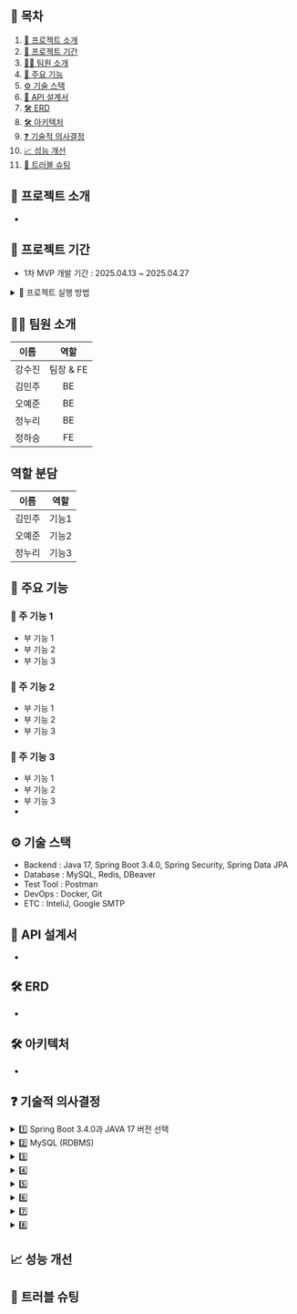## 📖 목차

1. [🔎 프로젝트 소개](#-프로젝트-소개)
2. [🎯 프로젝트 기간](#-프로젝트-기간)
3. [🧑‍💻 팀원 소개](#-팀원-소개)
4. [🚀 주요 기능](#-주요-기능)
5. [⚙️ 기술 스택](#️-기술-스택)
6. [📃 API 설계서](#-api-설계서)
7. [🛠 ERD](#-erd)
8. [🛠 아키텍처](#-아키텍처)
9. [❓ 기술적 의사결정](#-기술적-의사결정)
10. [📈 성능 개선](#-성능-개선)
11. [🚨 트러블 슈팅](#-트러블-슈팅)



## 🔎 프로젝트 소개

- 
## 🎯 프로젝트 기간
- 1차 MVP 개발 기간 : 2025.04.13 ~ 2025.04.27

<details>
  <summary>🎇 프로젝트 실행 방법</summary>

### 1️⃣ Git Clone
  ```bash
  git clone 
```

### 2️⃣ .env 파일 설정

```
# Docker
MYSQL_ROOT_PASSWORD={데이터베이스 비밀번호}
MYSQL_DATABASE={데이터베이스 이름}

DB_USERNAME={데이터베이스 username}
DB_PASSWORD={username의 비밀번호}

# SMTP
MAIL_USERNAME={SMTP 메일 송신 이메일}
MAIL_PASSWORD={SMTP 메일 송신 비밀번호}

# JWT Secret Key
JWT_SECRET_KEY={JWT KEY값}

# Encryption Secret Key
ENCRYPTION_SECRET_KEY={암호화 KEY값}

# 스프링 데이터베이스 URL
SPRING_DATASOURCE_URL=jdbc:mysql://localhost:3306/{데이터베이스 이름}?useSSL=false&allowPublicKeyRetrieval=true
```

### 3️⃣ Docker 이미지 빌드
``` bash
docker buildx build --platform linux/amd64 -f eureka-server/Dockerfile -t eureka-server:latest . --load
```

### 4️⃣ Docker Compose로 컨테이너 실행
```bash
docker-compose up --build -d
```    
</details>

## 🧑‍💻 팀원 소개

| **이름**    | **역할**        | 
|:-----------:|:---------------:|
| 강수진      | 팀장 & FE       | 
| 김민주      | BE              |
| 오예준      | BE              | 
| 정누리      | BE              | 
| 정하승      | FE              | 

## 역할 분담

| **이름**    | **역할**        | 
|:-----------:|:---------------:|
| 김민주      | 기능1              |
| 오예준      | 기능2              | 
| 정누리      | 기능3              | 

## 🚀 주요 기능
### 📌 주 기능 1
- 부 기능 1
- 부 기능 2
- 부 기능 3
### 📌 주 기능 2
- 부 기능 1
- 부 기능 2
- 부 기능 3
### 📌 주 기능 3
- 부 기능 1
- 부 기능 2
- 부 기능 3
- 
## ⚙️ 기술 스택
- Backend : Java 17, Spring Boot 3.4.0, Spring Security, Spring Data JPA
- Database : MySQL, Redis, DBeaver
- Test Tool : Postman
- DevOps : Docker, Git
- ETC : InteliJ, Google SMTP
  
## 📃 API 설계서
-
## 🛠 ERD
-
## 🛠 아키텍처
-

## ❓ 기술적 의사결정

<details>
<summary> 1️⃣ Spring Boot 3.4.0과 JAVA 17 버전 선택</summary>
  
</details>

<details>
  <summary> 2️⃣ MySQL (RDBMS)</summary>
  
</details>

<details>

  <summary> 3️⃣ </summary>
     
</details>

<details>
  <summary> 4️⃣ </summary>

</details>


<details>

  <summary> 5️⃣ </summary>
 
</details>

<details>
  <summary> 6️⃣ </summary>

</details>

<details>
    <summary> 7️⃣ </summary>
  
</details>

<details>
      <summary> 8️⃣ </summary>
    
</details>

## 📈 성능 개선

## 🚨 트러블 슈팅
